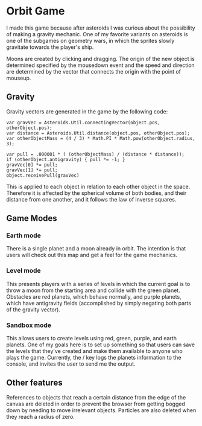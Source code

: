 # Orbit Game

I made this game because after asteroids I was curious about the possibility
of making a gravity mechanic. One of my favorite variants on asteroids is one
of the subgames on geometry wars, in which the sprites slowly gravitate towards
the player's ship.

Moons are created by clicking and dragging. The origin of the new object is
determined specified by the mousedown event and the speed and direction are
determined by the vector that connects the origin with the point of mouseup.

## Gravity

Gravity vectors are generated in the game by the following code:

```
var gravVec = Asteroids.Util.connectingVector(object.pos, otherObject.pos);
var distance = Asteroids.Util.distance(object.pos, otherObject.pos);
var otherObjectMass = (4 / 3) * Math.PI * Math.pow(otherObject.radius, 3);

var pull = .000001 * ( (otherObjectMass) / (distance * distance));
if (otherObject.antigravity) { pull *= -1; }
gravVec[0] *= pull;
gravVec[1] *= pull;
object.receivePull(gravVec)
```

This is applied to each object in relation to each other object in the space.
Therefore it is affected by the spherical volume of both bodies, and their
distance from one another, and it follows the law of inverse squares.

## Game Modes

### Earth mode

There is a single planet and a moon already in orbit. The intention is that
users will check out this map and get a feel for the game mechanics.

### Level mode

This presents players with a series of levels in which the current goal is to
throw a moon from the starting area and collide with the green planet. Obstacles
are red planets, which behave normally, and purple planets, which have
antigravity fields (accomplished by simply negating both parts of the gravity
vector).

### Sandbox mode

This allows users to create levels using red, green, purple, and earth planets.
One of my goals here is to set up something so that users can save the levels
that they've created and make them available to anyone who plays the game.
Currently, the / key logs the planets information to the console, and invites
the user to send me the output.

## Other features

References to objects that reach a certain distance from the edge of the canvas
are deleted in order to prevent the browser from getting bogged down by needing
to move irrelevant objects. Particles are also deleted when they reach a radius
of zero.
